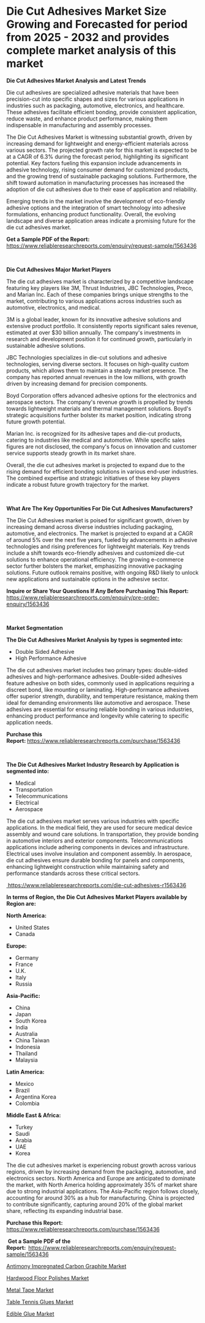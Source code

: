 <p><h1>Die Cut Adhesives Market Size Growing and Forecasted for period from 2025 - 2032 and provides complete market analysis of this market</h1></p><p><strong>Die Cut Adhesives Market Analysis and Latest Trends</strong></p>
<p><p>Die cut adhesives are specialized adhesive materials that have been precision-cut into specific shapes and sizes for various applications in industries such as packaging, automotive, electronics, and healthcare. These adhesives facilitate efficient bonding, provide consistent application, reduce waste, and enhance product performance, making them indispensable in manufacturing and assembly processes.</p><p>The Die Cut Adhesives Market is witnessing substantial growth, driven by increasing demand for lightweight and energy-efficient materials across various sectors. The projected growth rate for this market is expected to be at a CAGR of 6.3% during the forecast period, highlighting its significant potential. Key factors fueling this expansion include advancements in adhesive technology, rising consumer demand for customized products, and the growing trend of sustainable packaging solutions. Furthermore, the shift toward automation in manufacturing processes has increased the adoption of die cut adhesives due to their ease of application and reliability.</p><p>Emerging trends in the market involve the development of eco-friendly adhesive options and the integration of smart technology into adhesive formulations, enhancing product functionality. Overall, the evolving landscape and diverse application areas indicate a promising future for the die cut adhesives market.</p></p>
<p><strong>Get a Sample PDF of the Report:&nbsp;</strong> <a href="https://www.reliableresearchreports.com/enquiry/request-sample/1563436?utm_campaign=8&utm_medium=2&utm_source=Github&utm_content=ia&utm_term=30012025&utm_id=die-cut-adhesives">https://www.reliableresearchreports.com/enquiry/request-sample/1563436</a></p>
<p>&nbsp;</p>
<p><strong>Die Cut Adhesives Major Market Players</strong></p>
<p><p>The die cut adhesives market is characterized by a competitive landscape featuring key players like 3M, Thrust Industries, JBC Technologies, Preco, and Marian Inc. Each of these companies brings unique strengths to the market, contributing to various applications across industries such as automotive, electronics, and medical.</p><p>3M is a global leader, known for its innovative adhesive solutions and extensive product portfolio. It consistently reports significant sales revenue, estimated at over $30 billion annually. The company's investments in research and development position it for continued growth, particularly in sustainable adhesive solutions.</p><p>JBC Technologies specializes in die-cut solutions and adhesive technologies, serving diverse sectors. It focuses on high-quality custom products, which allows them to maintain a steady market presence. The company has reported annual revenues in the low millions, with growth driven by increasing demand for precision components.</p><p>Boyd Corporation offers advanced adhesive options for the electronics and aerospace sectors. The company's revenue growth is propelled by trends towards lightweight materials and thermal management solutions. Boyd's strategic acquisitions further bolster its market position, indicating strong future growth potential.</p><p>Marian Inc. is recognized for its adhesive tapes and die-cut products, catering to industries like medical and automotive. While specific sales figures are not disclosed, the company's focus on innovation and customer service supports steady growth in its market share.</p><p>Overall, the die cut adhesives market is projected to expand due to the rising demand for efficient bonding solutions in various end-user industries. The combined expertise and strategic initiatives of these key players indicate a robust future growth trajectory for the market.</p></p>
<p>&nbsp;</p>
<p><strong>What Are The Key Opportunities For Die Cut Adhesives Manufacturers?</strong></p>
<p><p>The Die Cut Adhesives market is poised for significant growth, driven by increasing demand across diverse industries including packaging, automotive, and electronics. The market is projected to expand at a CAGR of around 5% over the next five years, fueled by advancements in adhesive technologies and rising preferences for lightweight materials. Key trends include a shift towards eco-friendly adhesives and customized die-cut solutions to enhance operational efficiency. The growing e-commerce sector further bolsters the market, emphasizing innovative packaging solutions. Future outlook remains positive, with ongoing R&D likely to unlock new applications and sustainable options in the adhesive sector.</p></p>
<p><strong>Inquire or Share Your Questions If Any Before Purchasing This Report:</strong> <a href="https://www.reliableresearchreports.com/enquiry/pre-order-enquiry/1563436?utm_campaign=8&utm_medium=2&utm_source=Github&utm_content=ia&utm_term=30012025&utm_id=die-cut-adhesives">https://www.reliableresearchreports.com/enquiry/pre-order-enquiry/1563436</a></p>
<p>&nbsp;</p>
<p><strong>Market Segmentation</strong></p>
<p><strong>The Die Cut Adhesives Market Analysis by types is segmented into:</strong></p>
<p><ul><li>Double Sided Adhesive</li><li>High Performance Adhesive</li></ul></p>
<p><p>The die cut adhesives market includes two primary types: double-sided adhesives and high-performance adhesives. Double-sided adhesives feature adhesive on both sides, commonly used in applications requiring a discreet bond, like mounting or laminating. High-performance adhesives offer superior strength, durability, and temperature resistance, making them ideal for demanding environments like automotive and aerospace. These adhesives are essential for ensuring reliable bonding in various industries, enhancing product performance and longevity while catering to specific application needs.</p></p>
<p><strong>Purchase this Report:&nbsp;</strong><a href="https://www.reliableresearchreports.com/purchase/1563436?utm_campaign=8&utm_medium=2&utm_source=Github&utm_content=ia&utm_term=30012025&utm_id=die-cut-adhesives">https://www.reliableresearchreports.com/purchase/1563436</a></p>
<p>&nbsp;</p>
<p><strong>The Die Cut Adhesives Market Industry Research by Application is segmented into:</strong></p>
<p><ul><li>Medical</li><li>Transportation</li><li>Telecommunications</li><li>Electrical</li><li>Aerospace</li></ul></p>
<p><p>The die cut adhesives market serves various industries with specific applications. In the medical field, they are used for secure medical device assembly and wound care solutions. In transportation, they provide bonding in automotive interiors and exterior components. Telecommunications applications include adhering components in devices and infrastructure. Electrical uses involve insulation and component assembly. In aerospace, die cut adhesives ensure durable bonding for panels and components, enhancing lightweight construction while maintaining safety and performance standards across these critical sectors.</p></p>
<p><a href="https://www.reliableresearchreports.com/die-cut-adhesives-r1563436?utm_campaign=8&utm_medium=2&utm_source=Github&utm_content=ia&utm_term=30012025&utm_id=die-cut-adhesives">&nbsp;https://www.reliableresearchreports.com/die-cut-adhesives-r1563436</a></p>
<p><strong>In terms of Region, the Die Cut Adhesives Market Players available by Region are:</strong></p>
<p>
    <p> <strong> North America: </strong>
        <ul>
            <li>United States</li>
            <li>Canada</li>
        </ul>
        </p> 
    <p> <strong> Europe: </strong>
        <ul>
            <li>Germany</li>
            <li>France</li>
            <li>U.K.</li>
            <li>Italy</li>
            <li>Russia</li>
        </ul>
        </p> 
    <p> <strong> Asia-Pacific: </strong>
        <ul>
            <li>China</li>
            <li>Japan</li>
            <li>South Korea</li>
            <li>India</li>
            <li>Australia</li>
            <li>China Taiwan</li>
            <li>Indonesia</li>
            <li>Thailand</li>
            <li>Malaysia</li>
        </ul>
        </p> 
    <p> <strong> Latin America: </strong>
        <ul>
            <li>Mexico</li>
            <li>Brazil</li>
            <li>Argentina Korea</li>
            <li>Colombia</li>
        </ul>
        </p> 
    <p> <strong> Middle East & Africa: </strong>
        <ul>
            <li>Turkey</li>
            <li>Saudi</li>
            <li>Arabia</li>
            <li>UAE</li>
            <li>Korea</li>
        </ul>
    </p>
    </p>
<p><p>The die cut adhesives market is experiencing robust growth across various regions, driven by increasing demand from the packaging, automotive, and electronics sectors. North America and Europe are anticipated to dominate the market, with North America holding approximately 35% of market share due to strong industrial applications. The Asia-Pacific region follows closely, accounting for around 30% as a hub for manufacturing. China is projected to contribute significantly, capturing around 20% of the global market share, reflecting its expanding industrial base.</p></p>
<p><strong>Purchase this Report: </strong><a href="https://www.reliableresearchreports.com/purchase/1563436?utm_campaign=8&utm_medium=2&utm_source=Github&utm_content=ia&utm_term=30012025&utm_id=die-cut-adhesives">https://www.reliableresearchreports.com/purchase/1563436</a></p>
<p>&nbsp;<strong>Get a Sample PDF of the Report:&nbsp;&nbsp;</strong><a href="https://www.reliableresearchreports.com/enquiry/request-sample/1563436?utm_campaign=8&utm_medium=2&utm_source=Github&utm_content=ia&utm_term=30012025&utm_id=die-cut-adhesives">https://www.reliableresearchreports.com/enquiry/request-sample/1563436</a></p>
<p><strong></strong></p>
<p><p><a href="https://github.com/arvelm4nthig/Market-Research-Report-List-1/blob/main/antimony-impregnated-carbon-graphite-market.md?utm_campaign=8&utm_medium=2&utm_source=Github&utm_content=ia&utm_term=30012025&utm_id=die-cut-adhesives">Antimony Impregnated Carbon Graphite Market</a></p><p><a href="https://github.com/HobertDavis43/Market-Research-Report-List-1/blob/main/hardwood-floor-polishes-market.md?utm_campaign=8&utm_medium=2&utm_source=Github&utm_content=ia&utm_term=30012025&utm_id=die-cut-adhesives">Hardwood Floor Polishes Market</a></p><p><a href="https://github.com/jaquelynhasenaue8/Market-Research-Report-List-1/blob/main/metal-tape-market.md?utm_campaign=8&utm_medium=2&utm_source=Github&utm_content=ia&utm_term=30012025&utm_id=die-cut-adhesives">Metal Tape Market</a></p><p><a href="https://github.com/AshikRahman991/Market-Research-Report-List-1/blob/main/table-tennis-glues-market.md?utm_campaign=8&utm_medium=2&utm_source=Github&utm_content=ia&utm_term=30012025&utm_id=die-cut-adhesives">Table Tennis Glues Market</a></p><p><a href="https://github.com/AlisaRowe24/Market-Research-Report-List-1/blob/main/edible-glue-market.md?utm_campaign=8&utm_medium=2&utm_source=Github&utm_content=ia&utm_term=30012025&utm_id=die-cut-adhesives">Edible Glue Market</a></p></p>